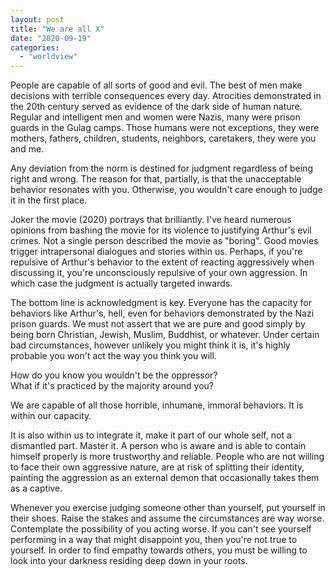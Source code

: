 ```yaml
---
layout: post
title: "We are all X"
date: "2020-09-19"
categories: 
  - "worldview"
---
```


People are capable of all sorts of good and evil. The best of men make decisions with terrible consequences every day. Atrocities demonstrated in the 20th century served as evidence of the dark side of human nature. Regular and intelligent men and women were Nazis, many were prison guards in the Gulag camps. Those humans were not exceptions, they were mothers, fathers, children, students, neighbors, caretakers, they were you and me.

Any deviation from the norm is destined for judgment regardless of being right and wrong. The reason for that, partially, is that the unacceptable behavior resonates with you. Otherwise, you wouldn't care enough to judge it in the first place.

Joker the movie (2020) portrays that brilliantly. I've heard numerous opinions from bashing the movie for its violence to justifying Arthur's evil crimes. Not a single person described the movie as "boring". Good movies trigger intrapersonal dialogues and stories within us. Perhaps, if you're repulsive of Arthur's behavior to the extent of reacting aggressively when discussing it, you're unconsciously repulsive of your own aggression. In which case the judgment is actually targeted inwards.

The bottom line is acknowledgment is key. Everyone has the capacity for behaviors like Arthur's, hell, even for behaviors demonstrated by the Nazi prison guards. We must not assert that we are pure and good simply by being born Christian, Jewish, Muslim, Buddhist, or whatever. Under certain bad circumstances, however unlikely you might think it is, it's highly probable you won't act the way you think you will.

  
How do you know you wouldn't be the oppressor?  
What if it's practiced by the majority around you?

We are capable of all those horrible, inhumane, immoral behaviors. It is within our capacity.

It is also within us to integrate it, make it part of our whole self, not a dismantled part. Master it. A person who is aware and is able to contain himself properly is more trustworthy and reliable. People who are not willing to face their own aggressive nature, are at risk of splitting their identity, painting the aggression as an external demon that occasionally takes them as a captive.

Whenever you exercise judging someone other than yourself, put yourself in their shoes. Raise the stakes and assume the circumstances are way worse. Contemplate the possibility of you acting worse. If you can't see yourself performing in a way that might disappoint you, then you're not true to yourself. In order to find empathy towards others, you must be willing to look into your darkness residing deep down in your roots.
